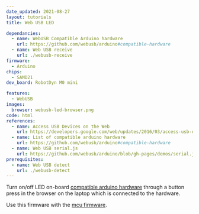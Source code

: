 ```yaml
---
date_updated: 2021-08-27
layout: tutorials
title: Web USB LED

dependancies:
  - name: WebUSB Compatible Arduino hardware
    url: https://github.com/webusb/arduino#compatible-hardware
  - name: Web USB receive
    url: ./webusb-receive
firmware:
  - Arduino
chips:
  - SAMD21
dev_board: RobotDyn M0 mini

features:
  - WebUSB
images:
  browser: webusb-led-browser.png
code: html
references:
  - name: Access USB Devices on the Web
    url: https://developers.google.com/web/updates/2016/03/access-usb-devices-on-the-web
  - name: List of compatible arduino hardware
    url: https://github.com/webusb/arduino#compatible-hardware
  - name: Web USB serial.js
    url: https://github.com/webusb/arduino/blob/gh-pages/demos/serial.js
prerequisites:
  - name: Web USB detect
    url: ./webusb-detect
---
```


Turn on/off LED on-board [compatible arduino hardware](https://github.com/webusb/arduino#compatible-hardware) through a button press in the browser on the laptop which is connected to the hardware.

Use this firmware with the [mcu firmware](./webusb-receive).

